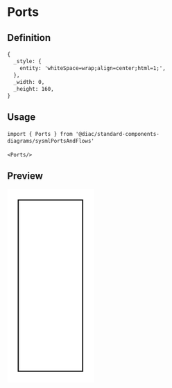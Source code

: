 # Ports

## Definition

```
{
  _style: { 
    entity: 'whiteSpace=wrap;align=center;html=1;',
  },
  _width: 0,
  _height: 160,
}
```

## Usage

```
import { Ports } from '@diac/standard-components-diagrams/sysmlPortsAndFlows'

<Ports/>
```

## Preview

<img src="./ports.png" width="200"/>
